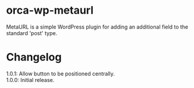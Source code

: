 orca-wp-metaurl
===============

MetaURL is a simple WordPress plugin for adding an
additional field to the standard 'post' type.

Changelog
=========

1.0.1: Allow button to be positioned centrally.  
1.0.0: Initial release.  
